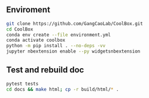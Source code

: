 ## Enviroment

```bash
git clone https://github.com/GangCaoLab/CoolBox.git
cd CoolBox
conda env create --file environment.yml
conda activate coolbox
python -m pip install . --no-deps -vv
jupyter nbextension enable --py widgetsnbextension
```

## Test and rebuild doc

```bash
pytest tests
cd docs && make html; cp -r build/html/* .
```

